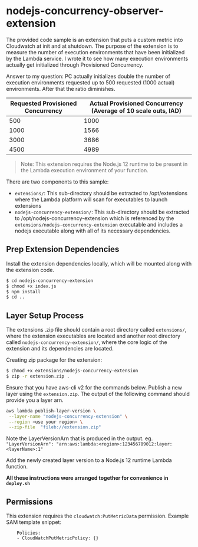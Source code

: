 # nodejs-concurrency-observer-extension

The provided code sample is an extension that puts a custom metric into Cloudwatch at init and at shutdown. The purpose of the extension is to measure the number of execution environments that have been initialized by the Lambda service. I wrote it to see how many execution environments actually get initialized through Provisioned Concurrency. 

Answer to my question: PC actually initializes double the number of execution environments requested up to 500 requested (1000 actual) environments. After that the ratio diminishes.

| Requested Provisioned Concurrency	| Actual Provisioned Concurrency (Average of 10 scale outs, IAD) |
|-----------------------------------|--------------------------------------------------------------- |
| 500	                              | 1000                                                           |
| 1000	                             | 1566                                                           |
| 3000	                             | 3686                                                           |
| 4500	                             | 4989                                                           |
	
> Note: This extension requires the Node.js 12 runtime to be present in the Lambda execution environment of your function.

There are two components to this sample:
* `extensions/`: This sub-directory should be extracted to /opt/extensions where the Lambda platform will scan for executables to launch extensions
* `nodejs-concurrency-extension/`: This sub-directory should be extracted to /opt/nodejs-concurrency-extension which is referenced by the `extensions/nodejs-concurrency-extension` executable and includes a nodejs executable along with all of its necessary dependencies.

## Prep Extension Dependencies
Install the extension dependencies locally, which will be mounted along with the extension code.

```bash
$ cd nodejs-concurrency-extension
$ chmod +x index.js
$ npm install
$ cd ..
```

## Layer Setup Process
The extensions .zip file should contain a root directory called `extensions/`, where the extension executables are located and another root directory called `nodejs-concurrency-extension/`, where the core logic of the extension and its dependencies are located.

Creating zip package for the extension:
```bash
$ chmod +x extensions/nodejs-concurrency-extension
$ zip -r extension.zip .
```

Ensure that you have aws-cli v2 for the commands below.
Publish a new layer using the `extension.zip`. The output of the following command should provide you a layer arn.
```bash
aws lambda publish-layer-version \
 --layer-name "nodejs-concurrency-extension" \
 --region <use your region> \
 --zip-file  "fileb://extension.zip"
```
Note the LayerVersionArn that is produced in the output.
eg. `"LayerVersionArn": "arn:aws:lambda:<region>:123456789012:layer:<layerName>:1"`

Add the newly created layer version to a Node.js 12 runtime Lambda function.

**All these instructions were arranged together for convenience in `deploy.sh`**


## Permissions

This extension requires the `cloudwatch:PutMetricData` permission. Example SAM template snippet:

```
    Policies:
    - CloudWatchPutMetricPolicy: {}
```
